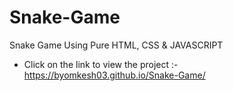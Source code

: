 # Snake-Game
Snake Game  Using Pure HTML, CSS &amp; JAVASCRIPT

* Click on the link to view the project :- https://byomkesh03.github.io/Snake-Game/
